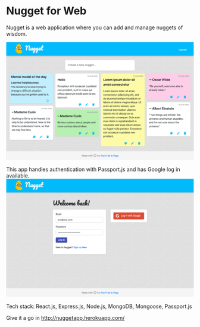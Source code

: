 # Nugget for Web

Nugget is a web application where you can add and manage nuggets of wisdom.

![Nugget Web App dashboard screenshot](/public/dashboardScreenshot.png)

This app handles authentication with Passport.js and has Google log in available.
![Nugget Web App log in page screenshot](/public/loginPage.png)

Tech stack: React.js, Express.js, Node.js, MongoDB, Mongoose, Passport.js

Give it a go in http://nuggetapp.herokuapp.com/
